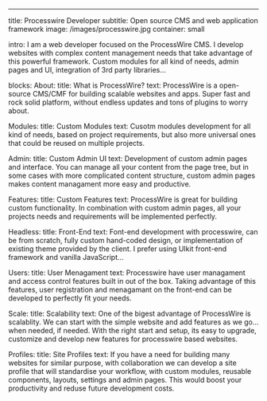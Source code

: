 ---
title: Processwire Developer
subtitle: Open source CMS and web application framework
image: /images/processwire.jpg
container: small

intro: I am a web developer focused on the ProcessWire CMS. I develop websites with complex content management needs that take advantage of this powerful framework. Custom modules for all kind of needs, admin pages and UI, integration of 3rd party libraries...

blocks:
  About: 
    title: What is ProcessWire?
    text: ProcessWire is a open-source CMS/CMF for building scalable websites and apps. Super fast and rock solid platform, without endless updates and tons of plugins to worry about. 

  Modules:
    title: Custom Modules
    text: Cusotm modules development for all kind of needs, based on project requirements, but also more universal ones that could be reused on multiple projects.

  Admin:
    title: Custom Admin UI
    text: Development of custom admin pages and interface. You can manage all your content from the page tree, but in some cases with more complicated content structure, custom admin pages makes content managament more easy and productive.

  Features:
    title: Custom Features
    text: ProcessWire is great for building custom functionality. In combination with custom admin pages, all your projects needs and requirements will be implemented perfectly.

  Headless: 
    title: Front-End
    text: Font-end development with processwire, can be from scratch, fully custom hand-coded design, or implementation of existing theme provided by the client. I prefer using UIkit front-end framework and vanilla JavaScript...

  Users:
    title: User Menagament
    text: Processwire have user managament and access control features built in out of the box. Taking advantage of this features, user registration and menagamant on the front-end can be developed to perfectly fit your needs. 

  Scale:
    title: Scalability
    text: One of the bigest advantage of ProcessWire is scalablity. We can start with the simple website and add features as we go... when needed, if needed. With the right start and setup, its easy to upgrade, customize and develop new features for processwire based websites.

  Profiles: 
    title: Site Profiles
    text: If you have a need for building many websites for similar purpose, with collaboration we can develop a site profile that will standardise your workflow, with custom modules, reusable components, layouts, settings and admin pages. This would boost your productivity and reduse future development costs.
